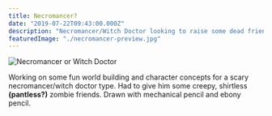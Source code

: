 ```yaml
---
title: Necromancer?
date: "2019-07-22T09:43:00.000Z"
description: "Necromancer/Witch Doctor looking to raise some dead friends"
featuredImage: "./necromancer-preview.jpg"
---
```


![Necromancer or Witch Doctor](./necromancer.jpg)

Working on some fun world building and character concepts for a scary necromancer/witch doctor type. Had to give him some creepy, shirtless **(pantless?)** zombie friends. Drawn with mechanical pencil and ebony pencil.
